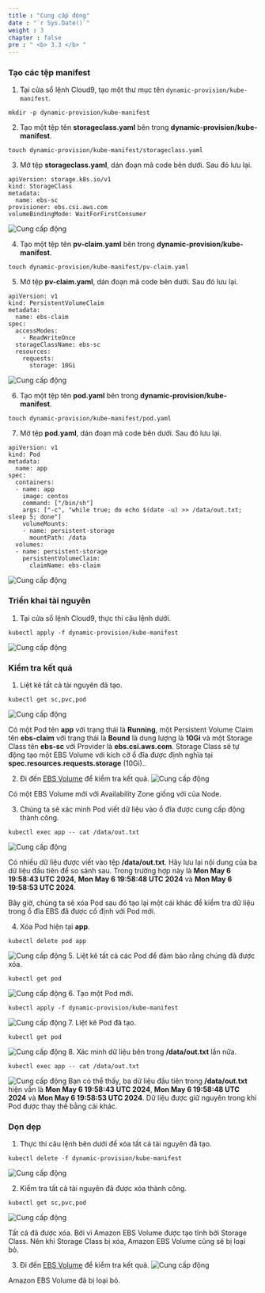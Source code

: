 ```yaml
---
title : "Cung cấp động"
date : "`r Sys.Date()`"
weight : 3
chapter : false
pre : " <b> 3.3 </b> "
---
```


### Tạo các tệp manifest
1. Tại cửa sổ lệnh Cloud9, tạo một thư mục tên ```dynamic-provision/kube-manifest```.
```
mkdir -p dynamic-provision/kube-manifest
```
2. Tạo một tệp tên **storageclass.yaml** bên trong **dynamic-provision/kube-manifest**.
```
touch dynamic-provision/kube-manifest/storageclass.yaml
```
3. Mở tệp **storageclass.yaml**, dán đoạn mã code bên dưới. Sau đó lưu lại.
```
apiVersion: storage.k8s.io/v1
kind: StorageClass
metadata:
  name: ebs-sc
provisioner: ebs.csi.aws.com
volumeBindingMode: WaitForFirstConsumer
```
![Cung cấp động](../../../images/3.eksstoragewithebs/3.3.dynamicprovision/3.3.1.dynamicprovision.png?pc=60pt)

4. Tạo một tệp tên **pv-claim.yaml** bên trong **dynamic-provision/kube-manifest**.
```
touch dynamic-provision/kube-manifest/pv-claim.yaml
```
5. Mở tệp **pv-claim.yaml**, dán đoạn mã code bên dưới. Sau đó lưu lại.
```
apiVersion: v1
kind: PersistentVolumeClaim
metadata:
  name: ebs-claim
spec:
  accessModes:
    - ReadWriteOnce
  storageClassName: ebs-sc
  resources:
    requests:
      storage: 10Gi
```
![Cung cấp động](../../../images/3.eksstoragewithebs/3.3.dynamicprovision/3.3.2.dynamicprovision.png?pc=60pt)

6. Tạo một tệp tên **pod.yaml** bên trong **dynamic-provision/kube-manifest**.
```
touch dynamic-provision/kube-manifest/pod.yaml
```

7. Mở tệp **pod.yaml**, dán đoạn mã code bên dưới. Sau đó lưu lại.
```
apiVersion: v1
kind: Pod
metadata:
  name: app
spec:
  containers:
  - name: app
    image: centos
    command: ["/bin/sh"]
    args: ["-c", "while true; do echo $(date -u) >> /data/out.txt; sleep 5; done"]
    volumeMounts:
    - name: persistent-storage
      mountPath: /data
  volumes:
  - name: persistent-storage
    persistentVolumeClaim:
      claimName: ebs-claim
```
![Cung cấp động](../../../images/3.eksstoragewithebs/3.3.dynamicprovision/3.3.3.dynamicprovision.png?pc=60pt)

### Triển khai tài nguyên
1. Tại cửa sổ lệnh Cloud9, thực thi câu lệnh dưới.
```
kubectl apply -f dynamic-provision/kube-manifest
```
![Cung cấp động](../../../images/3.eksstoragewithebs/3.3.dynamicprovision/3.3.4.dynamicprovision.png?pc=60pt)

### Kiểm tra kết quả
1. Liệt kê tất cả tài nguyên đã tạo.
```
kubectl get sc,pvc,pod
```
![Cung cấp động](../../../images/3.eksstoragewithebs/3.3.dynamicprovision/3.3.5.dynamicprovision.png?pc=60pt)

Có một Pod tên **app** với trạng thái là **Running**, một Persistent Volume Claim tên **ebs-claim** với trạng thái là **Bound** là dung lượng là **10Gi** và một Storage Class tên **ebs-sc** với Provider là **ebs.csi.aws.com**.
Storage Class sẽ tự động tạo một EBS Volume với kích cỡ ổ đĩa được định nghĩa tại **spec.resources.requests.storage** (10Gi)..

2. Đi đến [EBS Volume](https://ap-southeast-1.console.aws.amazon.com/ec2/home?region=ap-southeast-1#Volumes) để kiểm tra kết quả.
![Cung cấp động](../../../images/3.eksstoragewithebs/3.3.dynamicprovision/3.3.6.dynamicprovision.png?pc=60pt)

Có một EBS Volume mới với Availability Zone giống với của Node.

3. Chúng ta sẽ xác minh Pod viết dữ liệu vào ổ đĩa được cung cấp động thành công.
```
kubectl exec app -- cat /data/out.txt
```
![Cung cấp động](../../../images/3.eksstoragewithebs/3.3.dynamicprovision/3.3.7.dynamicprovision.png?pc=60pt)

Có nhiều dữ liệu được viết vào tệp **/data/out.txt**. Hãy lưu lại nội dung của ba dữ liệu đầu tiên để so sánh sau.
Trong trường hợp này là **Mon May 6 19:58:43 UTC 2024**, **Mon May 6 19:58:48 UTC 2024** và **Mon May 6 19:58:53 UTC 2024**.

Bây giờ, chúng ta sẽ xóa Pod sau đó tạo lại một cái khác để kiểm tra dữ liệu trong ổ đĩa EBS đã được cố định với Pod mới.

4. Xóa Pod hiện tại **app**.
```
kubectl delete pod app
```
![Cung cấp động](../../../images/3.eksstoragewithebs/3.3.dynamicprovision/3.3.8.dynamicprovision.png?pc=60pt)
5. Liệt kê tất cả các Pod để đảm bảo rằng chúng đã được xóa.
```
kubectl get pod
```
![Cung cấp động](../../../images/3.eksstoragewithebs/3.3.dynamicprovision/3.3.9.dynamicprovision.png?pc=60pt)
6. Tạo một Pod mới.
```
kubectl apply -f dynamic-provision/kube-manifest
```
![Cung cấp động](../../../images/3.eksstoragewithebs/3.3.dynamicprovision/3.3.10.dynamicprovision.png?pc=60pt)
7. Liệt kê Pod đã tạo.
```
kubectl get pod
```
![Cung cấp động](../../../images/3.eksstoragewithebs/3.3.dynamicprovision/3.3.11.dynamicprovision.png?pc=60pt)
8. Xác minh dữ liệu bên trong **/data/out.txt** lần nữa.
```
kubectl exec app -- cat /data/out.txt
```
![Cung cấp động](../../../images/3.eksstoragewithebs/3.3.dynamicprovision/3.3.12.dynamicprovision.png?pc=60pt)
Bạn có thể thấy, ba dữ liệu đầu tiên trong **/data/out.txt** hiện vẫn là **Mon May 6 19:58:43 UTC 2024**, **Mon May 6 19:58:48 UTC 2024** và **Mon May 6 19:58:53 UTC 2024**. Dữ liệu được giữ nguyên trong khi Pod được thay thế bằng cái khác.

### Dọn dẹp
1. Thực thi câu lệnh bên dưới để xóa tất cả tài nguyên đã tạo.
```
kubectl delete -f dynamic-provision/kube-manifest
```

![Cung cấp động](../../../images/3.eksstoragewithebs/3.3.dynamicprovision/3.3.13.dynamicprovision.png?pc=60pt)

2. Kiểm tra tất cả tài nguyên đã được xóa thành công.
```
kubectl get sc,pvc,pod
```

![Cung cấp động](../../../images/3.eksstoragewithebs/3.3.dynamicprovision/3.3.14.dynamicprovision.png?pc=60pt)

Tất cả đã được xóa.
Bởi vì Amazon EBS Volume được tạo tĩnh bởi Storage Class. Nên khi Storage Class bị xóa, Amazon EBS Volume cũng sẽ bị loại bỏ.

3. Đi đến [EBS Volume](https://ap-southeast-1.console.aws.amazon.com/ec2/home?region=ap-southeast-1#Volumes) để kiểm tra kết quả.
![Cung cấp động](../../../images/3.eksstoragewithebs/3.3.dynamicprovision/3.3.15.dynamicprovision.png?pc=60pt)

Amazon EBS Volume đã bị loại bỏ.